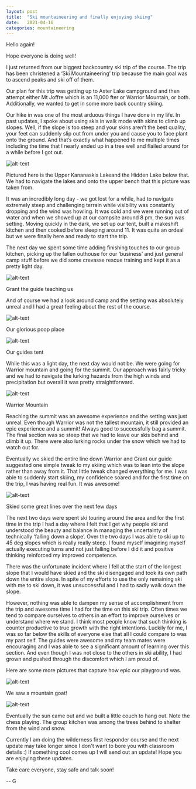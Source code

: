 ```yaml
---
layout: post
title:  "Ski mountaineering and finally enjoying skiing"
date:   2021-04-16
categories: mountaineering
---
```


Hello again!

Hope everyone is doing well! 

I just returned from our biggest backcountry ski trip of the course. The trip has been christened a ‘Ski Mountaineering’ trip because the main goal was to ascend peaks and ski off of them. 

Our plan for this trip was getting up to Aster Lake campground and then attempt either Mt Joffre which is an 11,000 fter or Warrior Mountain, or both. Additionally, we wanted to get in some more back country skiing.

Our hike in was one of the most arduous things I have done in my life. In past updates, I spoke about using skis in walk mode with skins to climb up slopes. Well, if the slope is too steep and your skins aren’t the best quality, your feet can suddenly slip out from under you and cause you to face plant onto the ground. And that’s exactly what happened to me multiple times including the time that I nearly ended up in a tree well and flailed around for a while before I got out.

![alt-text](https://i.ibb.co/CQMwQYN/DSC07200.jpg)

Pictured here is the Upper Kananaskis Lakeand the Hidden Lake below that. We had to navigate the lakes and onto the upper bench that this picture was taken from.


It was an incredibly long day - we got lost for a while, had to navigate extremely steep and challenging terrain while visibility was constantly dropping and the wind was howling. It was cold and we were running out of water and when we showed up at our campsite around 8 pm, the sun was setting. Moving quickly in the dark, we set up our tent, built a makeshift kitchen and then cooked before sleeping around 11. It was quite an ordeal but we were finally here and ready to start the trip. 

The next day we spent some time adding finishing touches to our group kitchen, picking up the fallen outhouse for our ‘business’ and just general camp stuff before we did some crevasse rescue training and kept it as a pretty light day.

![alt-text](https://i.ibb.co/F7Dx6LP/DSC07080.jpg)

Grant the guide teaching us


And of course we had a look around camp and the setting was absolutely unreal and I had a great feeling about the rest of the course.

![alt-text](https://i.ibb.co/Kx3RMB5/DSC07098.jpg)

Our glorious poop place

![alt-text](https://i.ibb.co/Wnj4tpL/DSC07085.jpg)

Our guides tent

While this was a light day, the next day would not be. We were going for Warrior mountain and going for the summit. Our approach was fairly tricky and we had to navigate the lurking hazards from the high winds and precipitation but overall it was pretty straightforward.

![alt-text](https://i.ibb.co/tQYc5xc/DSC07094.jpg)

Warrior Mountain

Reaching the summit was an awesome experience and the setting was just unreal. Even though Warrior was not the tallest mountain, it still provided an epic experience and a summit! Always good to successfully bag a summit. The final section was so steep that we had to leave our skis behind and climb it up. There were also lurking rocks under the snow which we had to watch out for. 

Eventually we skied the entire line down Warrior and Grant our guide suggested one simple tweak to my skiing which was to lean into the slope rather than away from it. That little tweak changed everything for me. I was able to suddenly start skiing, my confidence soared and for the first time on the trip, I was having real fun. It was awesome!

![alt-text](https://i.ibb.co/BC696mN/DSC07189.jpg)

Skied some great lines over the next few days

The next two days were spent ski touring around the area and for the first time in the trip I had a day where I felt that I get why people ski and understood the beauty and balance in managing the uncertainty of technically ‘falling down a slope’. Over the two days I was able to ski up to 45 deg slopes which is really really steep. I found myself imagining myself actually executing turns and not just falling before I did it and positive thinking reinforced my improved competence.

There was the unfortunate incident where I fell at the start of the longest slope that I would have skied and the ski disengaged and took its own path down the entire slope. In spite of my efforts to use the only remaining ski with me to ski down, it was unsuccessful and I had to sadly walk down the slope. 

However, nothing was able to dampen my sense of accomplishment from the trip and awesome time I had for the time on this ski trip. Often times we tend to compare ourselves to others in an effort to improve ourselves or understand where we stand. I think most people know that such thinking is counter productive to true growth with the right intentions. Luckily for me, I was so far below the skills of everyone else that all I could compare to was my past self. The guides were awesome and my team mates were encouraging and I was able to see a significant amount of learning over this section. And even though I was not close to the others in ski ability, I had grown and pushed through the discomfort which I am proud of.

Here are some more pictures that capture how epic our playground was.

![alt-text](https://i.ibb.co/yqX7z7B/DSC07197.jpg)

We saw a mountain goat!

![alt-text](https://i.ibb.co/xH2nvrW/DSC07201.jpg)

Eventually the sun came out and we built a little couch to hang out. Note the chess playing. The group kitchen was among the trees behind to shelter from the wind and snow.

Currently I am doing the wilderness first responder course and the next update may take longer since I don't want to bore you with classroom details :) If something cool comes up I will send out an update! Hope you are enjoying these updates. 

Take care everyone, stay safe and talk soon!

-- G
